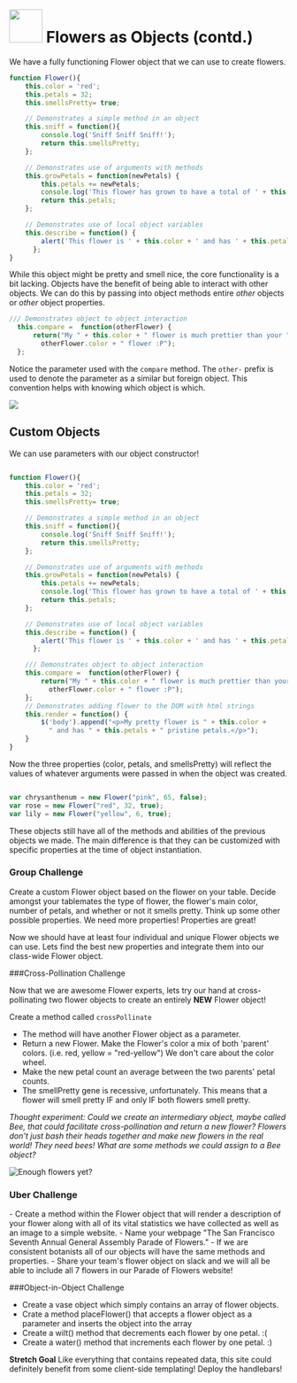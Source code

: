 
<!--
Market: SF
-->

# <img src="https://cloud.githubusercontent.com/assets/7833470/10423298/ea833a68-7079-11e5-84f8-0a925ab96893.png" width="60"> Flowers as Objects (contd.)

We have a fully functioning Flower object that we can use to create flowers.

```javascript
function Flower(){
    this.color = 'red';
    this.petals = 32;
    this.smellsPretty= true;

    // Demonstrates a simple method in an object 
    this.sniff = function(){
        console.log('Sniff Sniff Sniff!');
        return this.smellsPretty;
    };

    // Demonstrates use of arguments with methods
    this.growPetals = function(newPetals) {
        this.petals += newPetals;
        console.log('This flower has grown to have a total of ' + this.petals + ' petals!');
        return this.petals;
    };

    // Demonstrates use of local object variables
    this.describe = function() {
        alert('This flower is ' + this.color + ' and has ' + this.petals + ' petals.');    
      };
}
```

While this object might be pretty and smell nice, the core functionality is a bit lacking.
Objects have the benefit of being able to interact with other objects.  We can do this by
passing into object methods entire *other* objects or *other* object properties.

```javascript
/// Demonstrates object to object interaction
  this.compare =  function(otherFlower) {
      return("My " + this.color + " flower is much prettier than your " + 
        otherFlower.color + " flower :P");
  };
```

Notice the parameter used with the `compare` method.  The `other-` prefix is used to denote 
the parameter as a similar but foreign object.  This convention helps with knowing
which object is which.    

![](http://i.giphy.com/26BoDycSSoDAlwDII.gif)
<br>
<h2> Custom Objects </h2>
We can use parameters with our object constructor!  

```javascript

function Flower(){
    this.color = 'red';
    this.petals = 32;
    this.smellsPretty= true;

    // Demonstrates a simple method in an object 
    this.sniff = function(){
        console.log('Sniff Sniff Sniff!');
        return this.smellsPretty;
    };

    // Demonstrates use of arguments with methods
    this.growPetals = function(newPetals) {
        this.petals += newPetals;
        console.log('This flower has grown to have a total of ' + this.petals + ' petals!');
        return this.petals;
    };

    // Demonstrates use of local object variables
    this.describe = function() {
        alert('This flower is ' + this.color + ' and has ' + this.petals + ' petals.');    
      };

    /// Demonstrates object to object interaction
    this.compare =  function(otherFlower) {
        return("My " + this.color + " flower is much prettier than your " +
          otherFlower.color + " flower :P");
    };
    // Demonstrates adding flower to the DOM with html strings
    this.render = function() {
        $('body').append("<p>My pretty flower is " + this.color +
          " and has " + this.petals + " pristine petals.</p>");
    }
}
``` 

Now the three properties (color, petals, and smellsPretty) will reflect the values
of whatever arguments were passed in when the object was created.


```javascript

var chrysanthenum = new Flower("pink", 65, false);
var rose = new Flower("red", 32, true);
var lily = new Flower("yellow", 6, true);
```

These objects still have all of the methods and abilities of the previous objects we
made.  The main difference is that they can be customized with specific properties
at the time of object instantiation.

<h3>Group Challenge</h3>
Create a custom Flower object based on the flower on your table.  Decide amongst your
tablemates the type of flower, the flower's main color, number of petals, and whether or not it smells pretty.
Think up some other possible properties.  We need more properties!  Properties are great!  


Now we should have at least four individual and unique Flower objects we can use.
Lets find the best new properties and integrate them into our class-wide Flower object.

###Cross-Pollination Challenge

Now that we are awesome Flower experts, lets try our hand at cross-pollinating two flower objects to create an
entirely **NEW** Flower object!  

Create a method called `crossPollinate`  
- The method will have another Flower object as a parameter.    
- Return a new Flower. Make the Flower's color a mix of both 'parent' colors. (i.e. red, yellow = "red-yellow") We don't care about the color wheel. 
- Make the new petal count an average between the two parents' petal counts.
- The smellPretty gene is recessive, unfortunately. This means that a flower will smell pretty IF and only IF both flowers smell pretty.  

*Thought experiment: Could we create an intermediary object, maybe called Bee, that could facilitate cross-pollination and return a new flower? Flowers don't just bash their heads together and make new flowers in the real world!  They need bees!  What are some methods we could assign to a Bee object?*

![Enough flowers yet?](http://i.giphy.com/hR2YS6DtlfCa4.gif)

<h3>Uber Challenge</h3>
-  Create a method within the Flower object that will render a description of your flower along with all of its vital statistics we have collected as well as an image to a simple website.  
-  Name your webpage "The San Francisco Seventh Annual General Assembly Parade of Flowers."  
-  If we are consistent botanists all of our objects will have the same methods and properties.  
-  Share your team's flower object on slack and we will all be able to include all 7 flowers in our Parade of Flowers website!

###Object-in-Object Challenge
- Create a vase object which simply contains an array of flower objects.
- Crate a method placeFlower() that accepts a flower object as a parameter and inserts the object into the array
- Create a wilt() method that decrements each flower by one petal. :(
- Create a water() method that increments each flower by one petal. :)  


**Stretch Goal**
Like everything that contains repeated data, this site could definitely benefit from some client-side templating!  Deploy the handlebars!  
